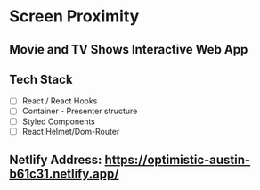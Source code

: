 # Screen Proximity

## Movie and TV Shows Interactive Web App

## Tech Stack

- [ ] React / React Hooks
- [ ] Container - Presenter structure
- [ ] Styled Components
- [ ] React Helmet/Dom-Router

## Netlify Address: https://optimistic-austin-b61c31.netlify.app/
